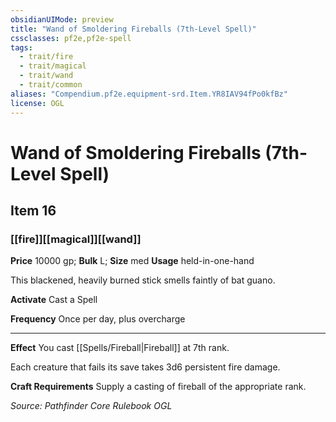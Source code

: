 ```yaml
---
obsidianUIMode: preview
title: "Wand of Smoldering Fireballs (7th-Level Spell)"
cssclasses: pf2e,pf2e-spell
tags:
  - trait/fire
  - trait/magical
  - trait/wand
  - trait/common
aliases: "Compendium.pf2e.equipment-srd.Item.YR8IAV94fPo0kfBz"
license: OGL
---
```

# Wand of Smoldering Fireballs (7th-Level Spell)
## Item 16
### [[fire]][[magical]][[wand]]


**Price** 10000 gp; 
**Bulk** L; **Size** med
**Usage** held-in-one-hand

This blackened, heavily burned stick smells faintly of bat guano.

**Activate** Cast a Spell

**Frequency** Once per day, plus overcharge

* * *

**Effect** You cast [[Spells/Fireball|Fireball]] at 7th rank.

Each creature that fails its save takes 3d6 persistent fire damage.

**Craft Requirements** Supply a casting of fireball of the appropriate rank.

*Source: Pathfinder Core Rulebook*
*OGL*
